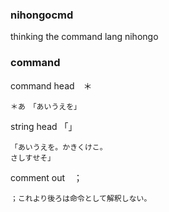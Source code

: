 ### nihongocmd
thinking the command lang nihongo

### command 
command head　＊
~~~~
＊あ　「あいうえを」
~~~~
string head 「」
~~~~
「あいうえを。かきくけこ。
さしすせそ」
~~~~
comment out　；
~~~~
；これより後ろは命令として解釈しない。
~~~~

